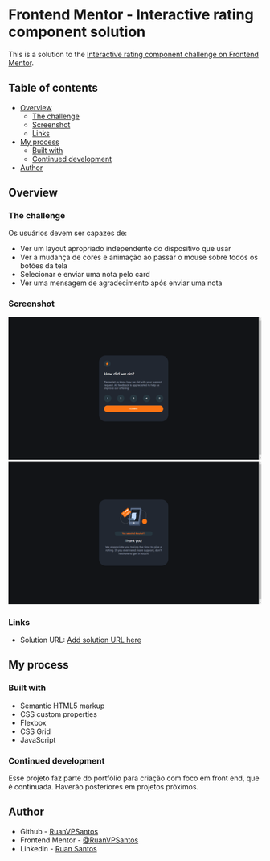 # Frontend Mentor - Interactive rating component solution

This is a solution to the [Interactive rating component challenge on Frontend Mentor](https://www.frontendmentor.io/challenges/interactive-rating-component-koxpeBUmI).

## Table of contents

- [Overview](#overview)
  - [The challenge](#the-challenge)
  - [Screenshot](#screenshot)
  - [Links](#links)
- [My process](#my-process)
  - [Built with](#built-with)
  - [Continued development](#continued-development)
- [Author](#author)

## Overview

### The challenge

Os usuários devem ser capazes de:

- Ver um layout apropriado independente do dispositivo que usar
- Ver a mudança de cores e animação ao passar o mouse sobre todos os botões da tela
- Selecionar e enviar uma nota pelo card
- Ver uma mensagem de agradecimento após enviar uma nota

### Screenshot

![](./screenshot.png)
![](./screenshot2.png)


### Links

- Solution URL: [Add solution URL here](https://your-solution-url.com)

## My process

### Built with

- Semantic HTML5 markup
- CSS custom properties
- Flexbox
- CSS Grid
- JavaScript


### Continued development

Esse projeto faz parte do portfólio para criação com foco em front end, que é continuada. Haverão posteriores em projetos próximos. 


## Author

- Github - [RuanVPSantos](https://github.com/RuanVPSantos)
- Frontend Mentor - [@RuanVPSantos](https://www.frontendmentor.io/profile/RuanVPSantos)
- Linkedin - [Ruan Santos](https://www.linkedin.com/in/ruan-santos-a1318a219/)
